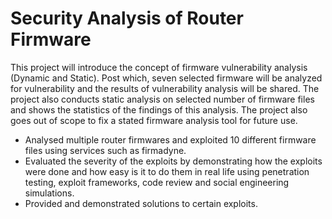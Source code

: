 # Security Analysis of Router Firmware
This project will introduce the concept of firmware vulnerability analysis (Dynamic and Static). Post which, seven selected firmware will be analyzed for vulnerability and the results of vulnerability analysis will be shared. The project also conducts static analysis on selected number of firmware files and shows the statistics of the findings of this analysis. The project also goes out of scope to fix a stated firmware analysis tool for future use.

- Analysed multiple router firmwares and exploited 10 different firmware files using services such as firmadyne.
- Evaluated the severity of the exploits by demonstrating how the exploits were done and how easy is it to do them in real life using penetration testing, exploit frameworks, code review and social engineering simulations.
- Provided and demonstrated solutions to certain exploits.
